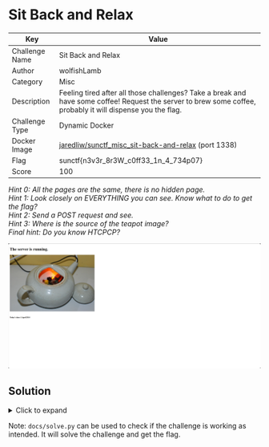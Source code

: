 # Sit Back and Relax

| Key            | Value                                                                                                                                                        |
|----------------|--------------------------------------------------------------------------------------------------------------------------------------------------------------|
| Challenge Name | Sit Back and Relax                                                                                                                                           |
| Author         | wolfishLamb                                                                                                                                                  |
| Category       | Misc                                                                                                                                                         |
| Description    | Feeling tired after all those challenges? Take a break and have some coffee! Request the server to brew some coffee, probably it will dispense you the flag. |
| Challenge Type | Dynamic Docker                                                                                                                                               |
| Docker Image   | [jaredliw/sunctf_misc_sit-back-and-relax](https://hub.docker.com/repository/docker/jaredliw/sunctf_misc_sit-back-and-relax/general) (port 1338)              |
| Flag           | sunctf{n3v3r_8r3W_c0ff33_1n_4_734p07}                                                                                                                        |
| Score          | 100                                                                                                                                                          |

*Hint 0: All the pages are the same, there is no hidden page.* \
*Hint 1: Look closely on EVERYTHING you can see. Know what to do to get the flag?* \
*Hint 2: Send a POST request and see.* \
*Hint 3: Where is the source of the teapot image?* \
*Final hint: Do you know HTCPCP?*

![Screenshot](docs/screenshot.png)

## Solution

<details>
<summary>Click to expand</summary>

This is meant to be an OSINT, in a hidden way.

This challenge is a reference to the HTTP method `BREW`. The `BREW` method is not a standard HTTP method, but it is
defined in RFC 2324 as an April Fools' joke.

Hidden hints:

1) The challenge description hints that the server will dispense the flag if you "request" it to "brew" some coffee.
2) The date shown is the date HTCPCP proposed.
3) If you request any pages using a POST method, you will get a deprecated message and the message "RFC 2324".
4) The teapot image is the back-end infrastructure of [error418.net](http://error418.net/), which implements HTCPCP
   using a teapot and Raspberry Pi.
5) On the Wikipedia page for HTCPCP, you can find the `BREW` method, which asks the server to brew coffee.
   ![Wiki - HTCPCP](docs/wiki.png)

To solve the challenge, you can send a `BREW` request to the server using `curl` or any similar tools. The flag will be
returned in the response.

```commandline
curl --request BREW <the_server_url>
```

</details>

Note: `docs/solve.py` can be used to check if the challenge is working as intended. It will solve the challenge and get
the flag.